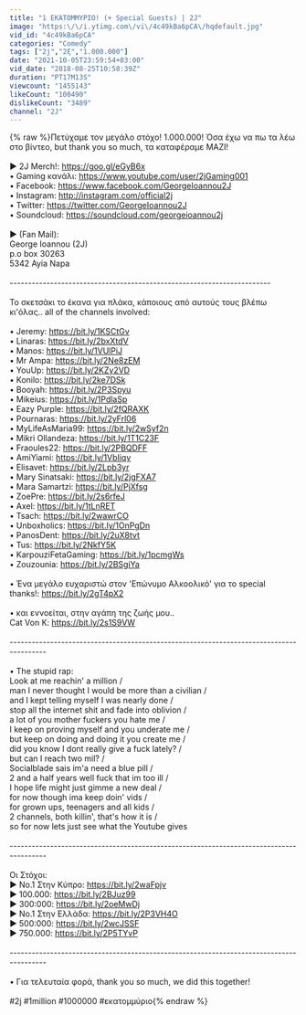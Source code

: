 ```yaml
---
title: "1 ΕΚΑΤΟΜΜΥΡΙΟ! (+ Special Guests) | 2J"
image: "https:\/\/i.ytimg.com\/vi\/4c49kBa6pCA\/hqdefault.jpg"
vid_id: "4c49kBa6pCA"
categories: "Comedy"
tags: ["2j","2ξ","1.000.000"]
date: "2021-10-05T23:59:54+03:00"
vid_date: "2018-08-25T10:58:39Z"
duration: "PT17M13S"
viewcount: "1455143"
likeCount: "100490"
dislikeCount: "3489"
channel: "2J"
---
```

{% raw %}Πετύχαμε τον μεγάλο στόχο! 1.000.000! Όσα έχω να πω τα λέω στο βίντεο, but thank you so much, τα καταφέραμε ΜΑΖΙ!<br /><br />► 2J Merch!: <a rel="nofollow" target="blank" href="https://goo.gl/eGyB6x">https://goo.gl/eGyB6x</a><br />• Gaming κανάλι: <a rel="nofollow" target="blank" href="https://www.youtube.com/user/2jGaming001">https://www.youtube.com/user/2jGaming001</a><br />• Facebook: <a rel="nofollow" target="blank" href="https://www.facebook.com/GeorgeIoannou2J">https://www.facebook.com/GeorgeIoannou2J</a><br />• Instagram: <a rel="nofollow" target="blank" href="http://instagram.com/official2j">http://instagram.com/official2j</a><br />• Twitter: <a rel="nofollow" target="blank" href="https://twitter.com/GeorgeIoannou2J">https://twitter.com/GeorgeIoannou2J</a><br />• Soundcloud: <a rel="nofollow" target="blank" href="https://soundcloud.com/georgeioannou2j">https://soundcloud.com/georgeioannou2j</a><br /><br />► (Fan Mail):<br />George Ioannou (2J)<br />p.o box 30263<br />5342 Ayia Napa<br /><br />-----------------------------------------------------------------------<br /><br />Το σκετσάκι το έκανα για πλάκα, κάποιους από αυτούς τους βλέπω κι'όλας.. all of the channels involved:<br /><br />• Jeremy: <a rel="nofollow" target="blank" href="https://bit.ly/1KSCtGv">https://bit.ly/1KSCtGv</a><br />• Linaras: <a rel="nofollow" target="blank" href="https://bit.ly/2bxXtdV">https://bit.ly/2bxXtdV</a><br />• Manos: <a rel="nofollow" target="blank" href="https://bit.ly/1VUlPiJ">https://bit.ly/1VUlPiJ</a><br />• Mr Ampa: <a rel="nofollow" target="blank" href="https://bit.ly/2Ne8zEM">https://bit.ly/2Ne8zEM</a><br />• YouUp: <a rel="nofollow" target="blank" href="https://bit.ly/2KZy2VD">https://bit.ly/2KZy2VD</a><br />• Konilo: <a rel="nofollow" target="blank" href="https://bit.ly/2ke7DSk">https://bit.ly/2ke7DSk</a><br />• Booyah: <a rel="nofollow" target="blank" href="https://bit.ly/2P3Spyu">https://bit.ly/2P3Spyu</a><br />• Mikeius: <a rel="nofollow" target="blank" href="https://bit.ly/1PdlaSp">https://bit.ly/1PdlaSp</a><br />• Eazy Purple: <a rel="nofollow" target="blank" href="https://bit.ly/2fQRAXK">https://bit.ly/2fQRAXK</a><br />• Pournaras: <a rel="nofollow" target="blank" href="https://bit.ly/2yFrl06">https://bit.ly/2yFrl06</a><br />• MyLifeAsMaria99: <a rel="nofollow" target="blank" href="https://bit.ly/2wSyf2n">https://bit.ly/2wSyf2n</a><br />• Mikri Ollandeza: <a rel="nofollow" target="blank" href="https://bit.ly/1T1C23F">https://bit.ly/1T1C23F</a><br />• Fraoules22: <a rel="nofollow" target="blank" href="https://bit.ly/2PBQDFF">https://bit.ly/2PBQDFF</a><br />• AmiYiami: <a rel="nofollow" target="blank" href="https://bit.ly/1VbIiqv">https://bit.ly/1VbIiqv</a><br />• Elisavet: <a rel="nofollow" target="blank" href="https://bit.ly/2Lpb3yr">https://bit.ly/2Lpb3yr</a><br />• Mary Sinatsaki: <a rel="nofollow" target="blank" href="https://bit.ly/2jgFXA7">https://bit.ly/2jgFXA7</a><br />• Mara Samartzi: <a rel="nofollow" target="blank" href="https://bit.ly/PjXfsg">https://bit.ly/PjXfsg</a><br />• ZoePre: <a rel="nofollow" target="blank" href="https://bit.ly/2s6rfeJ">https://bit.ly/2s6rfeJ</a><br />• Axel: <a rel="nofollow" target="blank" href="https://bit.ly/1tLnRET">https://bit.ly/1tLnRET</a><br />• Tsach: <a rel="nofollow" target="blank" href="https://bit.ly/2wawrCO">https://bit.ly/2wawrCO</a><br />• Unboxholics: <a rel="nofollow" target="blank" href="https://bit.ly/1OnPgDn">https://bit.ly/1OnPgDn</a><br />• PanosDent: <a rel="nofollow" target="blank" href="https://bit.ly/2uX8tvt">https://bit.ly/2uX8tvt</a><br />• Tus: <a rel="nofollow" target="blank" href="https://bit.ly/2NkfY5K">https://bit.ly/2NkfY5K</a><br />• KarpouziFetaGaming: <a rel="nofollow" target="blank" href="https://bit.ly/1pcmgWs">https://bit.ly/1pcmgWs</a><br />• Zouzounia: <a rel="nofollow" target="blank" href="https://bit.ly/2BSgiYa">https://bit.ly/2BSgiYa</a><br /><br />• Ένα μεγάλο ευχαριστώ στον 'Επώνυμο Αλκοολικό' για το special thanks!: <a rel="nofollow" target="blank" href="https://bit.ly/2gT4pX2">https://bit.ly/2gT4pX2</a><br /><br />• και εννοείται, στην αγάπη της ζωής μου..<br />Cat Von K: <a rel="nofollow" target="blank" href="https://bit.ly/2s1S9VW">https://bit.ly/2s1S9VW</a><br /><br />----------------------------------------------------------------------------------------<br /><br />• The stupid rap:<br />Look at me reachin' a million / <br />man I never thought I would be more than a civilian /<br />and I kept telling myself I was nearly done /<br />stop all the internet shit and fade into oblivion /<br />a lot of you mother fuckers you hate me /<br />I keep on proving myself and you underate me /<br />but keep on doing and doing it you create me /<br />did you know I dont really give a fuck lately? /<br />but can I reach two mil? /<br />Socialblade sais im'a need a blue pill /<br />2 and a half years well fuck that im too ill /<br />I hope life might just gimme a new deal /<br />for now though ima keep doin' vids /<br />for grown ups, teenagers and all kids /<br />2 channels, both killin', that's how it is /<br />so for now lets just see what the Youtube gives<br /><br />----------------------------------------------------------------------------------------<br /><br />Οι Στόχοι:<br />► Νο.1 Στην Κύπρο: <a rel="nofollow" target="blank" href="https://bit.ly/2waFpjv">https://bit.ly/2waFpjv</a><br />► 100.000: <a rel="nofollow" target="blank" href="https://bit.ly/2BJuz99">https://bit.ly/2BJuz99</a><br />► 300:000: <a rel="nofollow" target="blank" href="https://bit.ly/2oeMwDj">https://bit.ly/2oeMwDj</a><br />► No.1 Στην Ελλάδα: <a rel="nofollow" target="blank" href="https://bit.ly/2P3VH4O">https://bit.ly/2P3VH4O</a><br />► 500:000: <a rel="nofollow" target="blank" href="https://bit.ly/2wcJSSF">https://bit.ly/2wcJSSF</a><br />► 750.000: <a rel="nofollow" target="blank" href="https://bit.ly/2P5TYvP">https://bit.ly/2P5TYvP</a><br /><br />----------------------------------------------------------------------------------------<br /><br />• Για τελευταία φορά, thank you so much, we did this together!<br /><br />#2j #1million #1000000 #εκατομμύριο{% endraw %}
